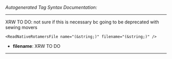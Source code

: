 _Autogenerated Tag Syntax Documentation:_

---
XRW TO DO: not sure if this is necessary bc going to be deprecated with sewing movers

```
<ReadNativeRotamersFile name="(&string;)" filename="(&string;)" />
```

-   **filename**: XRW TO DO

---

